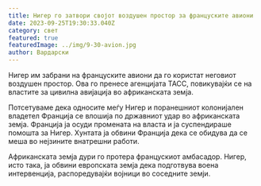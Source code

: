 ```yaml
---
title: Нигер го затвори својот воздушен простор за француските авиони
date: 2023-09-25T19:30:33.040Z
category: свет
featured: true
featuredImage: ../img/9-30-avion.jpg
author: Вардарски
---
```

Нигер им забрани на француските авиони да го користат неговиот воздушен простор. Ова го пренесе агенцијата ТАСС, повикувајќи се на властите за цивилна авијација во африканската земја.

Потсетуваме дека односите меѓу Нигер и поранешниот колонијален владетел Франција се влошија по државниот удар во африканската земја. Франција ја осуди промената на власта и ја суспендираше помошта за Нигер. Хунтата ја обвини Франција дека се обидува да се меша во нејзините внатрешни работи.

Африканската земја дури го протера францускиот амбасадор. Нигер, исто така, ја обвини европската земја дека подготвува воена интервенција, распоредувајќи војници во соседните земји.